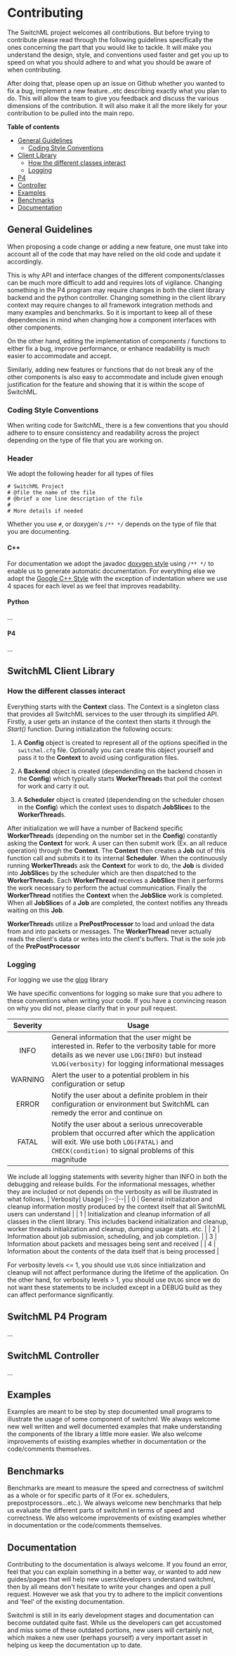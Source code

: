 # Contributing
The SwitchML project welcomes all contributions. But before trying to contribute please read through the following guidelines specifically the ones concerning the part that you would like to tackle. It will make you understand the design, style, and conventions used faster and get you up to speed on what you should adhere to and what you should be aware of when contributing. 

After doing that, please open up an issue on Github whether you wanted to fix a bug, implement a new feature...etc describing exactly what you plan to do. This will allow the team to give you feedback and discuss the various dimensions of the contribution. It will also make it all the more likely for your contribution to be pulled into the main repo.

**Table of contents**

- [General Guidelines](#general-guidelines)
	- [Coding Style Conventions](#coding-style-conventions)
- [Client Library](#client-library)
	- [How the different classes interact](#how-the-different-classes-interact)
	- [Logging](#logging)
- [P4](#p4)
- [Controller](#controller)
- [Examples](#examples)
- [Benchmarks](#benchmarks)
- [Documentation](#documentation)

## General Guidelines

When proposing a code change or adding a new feature, one must take into account all of the code that may have relied on the old code and update it accordingly. 

This is why API and interface changes of the different components/classes can be much more difficult to add and requires lots of vigilance. Changing something in the P4 program may require changes in both the client library backend and the python controller. Changing something in the client library context may require changes to all framework integration methods and many examples and benchmarks. So it is important to keep all of these dependencies in mind when changing how a component interfaces with other components. 

On the other hand, editing the implementation of components / functions to either fix a bug, improve performance, or enhance readability is much easier to accommodate and accept. 

Similarly, adding new features or functions that do not break any of the other components is also easy to accommodate and include given enough justification for the feature and showing that it is within the scope of SwitchML.

### Coding Style Conventions
When writing code for SwitchML, there is a few conventions that you should adhere to to ensure consistency and readability across the project depending on the type of file that you are working on.

### Header

We adopt the following header for all types of files

	# SwitchML Project
	# @file the name of the file
	# @brief a one line description of the file
	#
	# More details if needed

Whether you use `#`, or doxygen's `/** */` depends on the type of file that you are documenting.

#### C++
For documentation we adopt the javadoc [doxygen style](https://www.doxygen.nl/manual/docblocks.html) using `/** */` to enable us to generate automatic documentation. For everything else we adopt the [Google C++ Style](https://google.github.io/styleguide/cppguide.html) with the exception of indentation where we use 4 spaces for each level as
we feel that improves readability.

#### Python
...  
#### P4
...


## SwitchML Client Library

### How the different classes interact

Everything starts with the  **Context**  class. The Context is a singleton class that provides all SwitchML services to the user through its simplified API. Firstly, a user gets an instance of the context then starts it through the  _Start()_  function. During initialization the following occurs: 

1. A  **Config**  object is created to represent all of the options specified in the `switchml.cfg`  file. Optionally you can create this object yourself and pass it to the **Context** to avoid using configuration files. 

2. A **Backend** object is created (dependending on the backend chosen in the **Config**) which typically starts **WorkerThread**s that poll the context for work and carry it out. 

3. A **Scheduler** object is created (dependending on the scheduler chosen in the **Config**) which the context uses to dispatch **JobSlice**s to the **WorkerThread**s.

After initialization we will have a number of  Backend specific **WorkerThread**s (depending on the number set in the  **Config**) constantly asking the  **Context**  for work. A user can then submit work (Ex. an all reduce operation) through the **Context**. The  **Context**  then creates a  **Job**  out of this function call and submits it to its internal **Scheduler**. When the continuously running  **WorkerThread**s ask the  **Context** for work to do, the **Job** is divided into **JobSlice**s by the scheduler which are then dispatched to the  **WorkerThread**s. Each **WorkerThread** receives a  **JobSlice** then it performs the work necessary  to perform the actual communication. Finally the  **WorkerThread** notifies the **Context** when the **JobSlice** work is completed. When all  **JobSlice**s of a **Job** are completed, the context notifies any threads waiting on this **Job**.

**WorkerThread**s utilize a  **PrePostProcessor**  to load and unload the data from and into packets or messages. The  **WorkerThread**  never actually reads the client's data or writes into the client's buffers. That is the sole job of the  **PrePostProcessor**

### Logging
For logging we use the [glog](https://github.com/google/glog) library 

We have specific conventions for logging so make sure that you adhere to these conventions when writing your code. If you have a convincing reason on why you did not, please clarify that in your pull request.

| Severity | Usage |
|:--:|--|
| INFO | General information that the user might be interested in. Refer to the verbosity table for more details as we never use `LOG(INFO)` but instead `VLOG(verbosity)` for logging informational messages |
| WARNING| Alert the user to a potential problem in his configuration or setup |
| ERROR | Notify the user about a definite problem in their configuration or environment but SwitchML can remedy the error and continue on |
| FATAL | Notify the user about a serious unrecoverable problem that occurred after which the application will exit. We use both `LOG(FATAL)` and `CHECK(condition)` to signal problems of this magnitude |

We include all logging statements with severity higher than INFO in both the debugging and release builds. For the informational messages, whether they are included or not depends on the verbosity as will be illustrated in what follows.
| Verbosity| Usage|
|:--:|--|
| 0 | General initialization and cleanup information mostly produced by the context itself that all SwitchML users can understand |
| 1 | Initialization and cleanup information of all classes in the client library. This includes backend initialization and cleanup, worker threads initialization and cleanup, dumping usage stats..etc. |
| 2 | Information about job submission, scheduling, and job completion. |
| 3 | Information about packets and messages being sent and received |
| 4 | Information about the contents of the data itself that is being processed |

For verbosity levels <= 1, you should use `VLOG` since initialization and cleanup will not affect performance during the lifetime of the application.
On the other hand, for verbosity levels > 1, you should use `DVLOG` since we do not want these statements to be included except in a DEBUG build as they can affect performance significantly.

## SwitchML P4 Program

...

## SwitchML Controller

...

## Examples

Examples are meant to be step by step documented small programs to illustrate the usage of some component of switchml.
We always welcome new well written and well documented examples that make understanding the components of the library a little more easier.
We also welcome improvements of existing examples whether in documentation or the code/comments themselves.

## Benchmarks

Benchmarks are meant to measure the speed and correctness of switchml as a whole or for specific parts of it (For ex. schedulers, prepostprocessors...etc.).
We always welcome new benchmarks that help us evaluate the different parts of switchml in terms of speed and correctness.
We also welcome improvements of existing examples whether in documentation or the code/comments themselves.

## Documentation
Contributing to the documentation is always welcome. If you found an error, feel that you can explain something in a better way, or wanted to add new guides/pages that will help new users/developers understand switchml, then by all means don't hesitate to write your changes and open a pull request. However we ask that you try to adhere to the implicit conventions and 'feel' of the existing documentation.

Switchml is still in its early development stages and documentation can become outdated quite fast. While us the developers can get accustomed and miss some of these outdated portions, new users will certainly not, which makes a new user (perhaps yourself) a very important asset in helping us keep the documentation up to date.